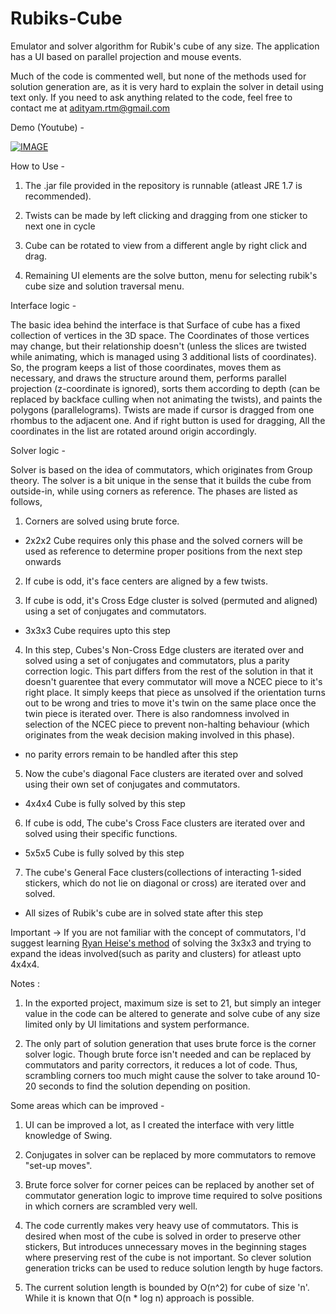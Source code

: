 # Rubiks-Cube
Emulator and solver algorithm for Rubik's cube of any size. The application has a UI based on parallel projection and mouse events.

Much of the code is commented well, but none of the methods used for solution generation are, as it is very hard to explain the solver in detail using text only. If you need to ask anything related to the code, feel free to contact me at adityam.rtm@gmail.com

Demo (Youtube) -

[![IMAGE](https://img.youtube.com/vi/0V4vL051V80/0.jpg)](https://www.youtube.com/watch?v=0V4vL051V80)



How to Use -

1) The .jar file provided in the repository is runnable (atleast JRE 1.7 is recommended).

2) Twists can be made by left clicking and dragging from one sticker to next one in cycle

3) Cube can be rotated to view from a different angle by right click and drag.

4) Remaining UI elements are the solve button, menu for selecting rubik's cube size and solution traversal menu.

Interface logic - 

The basic idea behind the interface is that Surface of cube has a fixed collection of vertices in the 3D space. The Coordinates of those vertices may change, but their relationship doesn't (unless the slices are twisted while animating, which is managed using 3 additional lists of coordinates). So, the program keeps a list of those coordinates, moves them as necessary, and draws the structure around them, performs parallel projection (z-coordinate is ignored), sorts them according to depth (can be replaced by backface culling when not animating the twists), and paints the polygons (parallelograms).
Twists are made if cursor is dragged from one rhombus to the adjacent one. And if right button is used for dragging, All the coordinates in the list are rotated around origin accordingly.

Solver logic -

Solver is based on the idea of commutators, which originates from Group theory. The solver is a bit unique in the sense that it builds the cube from outside-in, while using corners as reference. The phases are listed as follows,

1) Corners are solved using brute force.
- 2x2x2 Cube requires only this phase and the solved corners will be used as reference to determine proper positions from the next step onwards

2) If cube is odd, it's face centers are aligned by a few twists.

3) If cube is odd, it's Cross Edge cluster is solved (permuted and aligned) using a set of conjugates and commutators.
- 3x3x3 Cube requires upto this step

4) In this step, Cubes's Non-Cross Edge clusters are iterated over and solved using a set of conjugates and commutators, plus a parity correction logic. This part differs from the rest of the solution in that it doesn't guarentee that every commutator will move a NCEC piece to it's right place. It simply keeps that piece as unsolved if the orientation turns out to be wrong and tries to move it's twin on the same place once the twin piece is iterated over. There is also randomness involved in selection of the NCEC piece to prevent non-halting behaviour (which originates from the weak decision making involved in this phase).
- no parity errors remain to be handled after this step

5) Now the cube's diagonal Face clusters are iterated over and solved using their own set of conjugates and commutators.
- 4x4x4 Cube is fully solved by this step

6) If cube is odd, The cube's Cross Face clusters are iterated over and solved using their specific functions.
- 5x5x5 Cube is fully solved by this step

7) The cube's General Face clusters(collections of interacting 1-sided stickers, which do not lie on diagonal or cross) are iterated over and solved.
- All sizes of Rubik's cube are in solved state after this step

Important -> If you are not familiar with the concept of commutators, I'd suggest learning [Ryan Heise's method](http://www.ryanheise.com/cube/) of solving the 3x3x3 and trying to expand the ideas involved(such as parity and clusters) for atleast upto 4x4x4.

Notes :

1) In the exported project, maximum size is set to 21, but simply an integer value in the code can be altered to generate and solve cube of any size limited only by UI limitations and system performance.

2) The only part of solution generation that uses brute force is the corner solver logic. Though brute force isn't needed and can be replaced by commutators and parity correctors, it reduces a lot of code. Thus, scrambling corners too much might cause the solver to take around 10-20 seconds to find the solution depending on position.

Some areas which can be improved -

1) UI can be improved a lot, as I created the interface with very little knowledge of Swing.

2) Conjugates in solver can be replaced by more commutators to remove "set-up moves".

3) Brute force solver for corner peices can be replaced by another set of commutator generation logic to improve time required to solve positions in which corners are scrambled very well.

4) The code currently makes very heavy use of commutators. This is desired when most of the cube is solved in order to preserve other stickers, But introduces unnecessary moves in the beginning stages where preserving rest of the cube is not important. So clever solution generation tricks can be used to reduce solution length by huge factors.

5) The current solution length is bounded by O(n^2) for cube of size 'n'. While it is known that O(n * log n) approach is possible.
